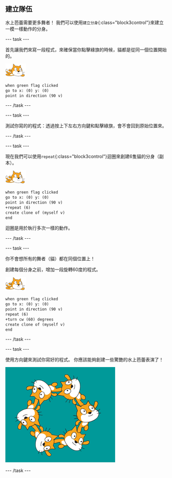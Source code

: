 ## 建立隊伍

水上芭蕾需要更多舞者！ 我們可以使用`建立分身`{:class="block3control"}來建立一模一樣動作的分身。

--- task ---

首先讓我們來寫一段程式，來確保當你點擊綠旗的時候，貓都是從同一個位置開始的。

![水上精靈貓](images/swimmer-sprite.png)

```blocks3
when green flag clicked
go to x: (0) y: (0)
point in direction (90 v)
```

--- /task ---

--- task ---

測試你寫的的程式：透過按上下左右方向鍵和點擊綠旗，會不會回到原始位置來。

--- /task ---

--- task ---

現在我們可以使用`repeat`{:class="block3control"}迴圈來創建6隻貓的分身（副本）。

![水上精靈貓](images/swimmer-sprite.png)

```blocks3
when green flag clicked
go to x: (0) y: (0)
point in direction (90 v)
+repeat (6)
create clone of (myself v)
end
```

迴圈是用於執行多次一樣的動作。

--- /task ---

--- task ---

你不會想所有的舞者（貓）都在同個位置上！

創建每個分身之前，增加一段旋轉60度的程式。

![水上精靈貓](images/swimmer-sprite.png)

```blocks3
when green flag clicked
go to x: (0) y: (0)
point in direction (90 v)
repeat (6)
+turn cw (60) degrees
create clone of (myself v)
end
```

--- /task ---

--- task ---

 使用方向鍵來測試你寫好的程式。 你應該能夠創建一些驚艷的水上芭蕾表演了！

![6隻精靈貓都在不同的角度和位置](images/swim-test-clones.png)

--- /task ---

